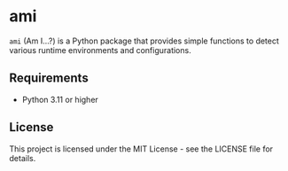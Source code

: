 # ami

`ami` (Am I...?) is a Python package that provides simple functions to detect various runtime environments and configurations.

## Requirements

- Python 3.11 or higher

## License

This project is licensed under the MIT License - see the LICENSE file for details.
